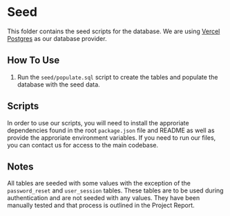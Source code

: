 # Seed

This folder contains the seed scripts for the database. We are using [Vercel Postgres](https://vercel.com/docs/storage/vercel-postgres) as our database provider. 

## How To Use

1. Run the `seed/populate.sql` script to create the tables and populate the database with the seed data.

## Scripts

In order to use our scripts, you will need to install the approriate dependencies found in the root `package.json` file and README as well as provide the approriate environment variables. If you need to run our files, you can contact us for access to the main codebase.

## Notes

All tables are seeded with some values with the exception of the `password_reset` and `user_session` tables. These tables are to be used during authentication and are not seeded with any values. They have been manually tested and that process is outlined in the Project Report.